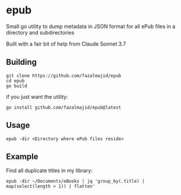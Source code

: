 # epub
Small go utility to dump metadata in JSON format for all ePub files in a directory and subdirectories

Built with a fair bit of help from Claude Sonnet 3.7

## Building

```
git clone https://github.com/fazalmajid/epub
cd epub
go build
```

if you just want the utility:

```
go install github.com/fazalmajid/epub@latest
```

## Usage

```
epub -dir <Directory where ePub files reside>
```

## Example

Find all duplicate titles in my library:

```
epub -dir ~/Documents/eBooks | jq 'group_by(.title) | map(select(length > 1)) | flatten'
```
